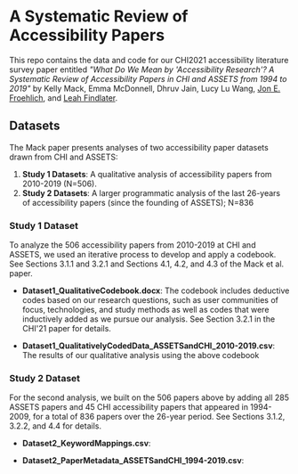 # A Systematic Review of Accessibility Papers
This repo contains the data and code for our CHI2021 accessibility literature survey paper entitled *"What Do We Mean by 'Accessibility Research'? A Systematic Review of Accessibility Papers in CHI and ASSETS from 1994 to 2019"* by Kelly Mack, Emma McDonnell, Dhruv Jain, Lucy Lu Wang, [Jon E. Froehlich](https://jonfroehlich.github.io/), and [Leah Findlater](https://www.hcde.washington.edu/findlater).

## Datasets
The Mack paper presents analyses of two accessibility paper datasets drawn from CHI and ASSETS:

1. **Study 1 Datasets**: A qualitative analysis of accessibility papers from 2010-2019 (N=506).
2. **Study 2 Datasets**: A larger programmatic analysis of the last 26-years of accessibility papers (since the founding of ASSETS); N=836

### Study 1 Dataset
To analyze the 506 accessibility papers from 2010-2019 at CHI and ASSETS, we used an iterative process to develop and apply a codebook. See Sections 3.1.1 and 3.2.1 and Sections 4.1, 4.2, and 4.3 of the Mack et al. paper.

- **Dataset1_QualitativeCodebook.docx**: The codebook includes deductive codes based on our research questions, such as user communities of focus, technologies, and study methods as well as codes that were inductively added as we pursue our analysis. See Section 3.2.1 in the CHI'21 paper for details.

- **Dataset1_QualitativelyCodedData_ASSETSandCHI_2010-2019.csv**: The results of our qualitative analysis using the above codebook

### Study 2 Dataset
For the second analysis, we built on the 506 papers above by adding all 285 ASSETS papers and 45 CHI accessibility papers that appeared in 1994-2009, for a total of 836 papers over the 26-year period. See Sections 3.1.2, 3.2.2, and 4.4 for details.

- **Dataset2_KeywordMappings.csv**: <Need a definition for this file>

- **Dataset2_PaperMetadata_ASSETSandCHI_1994-2019.csv**: <need a definition for this file>
